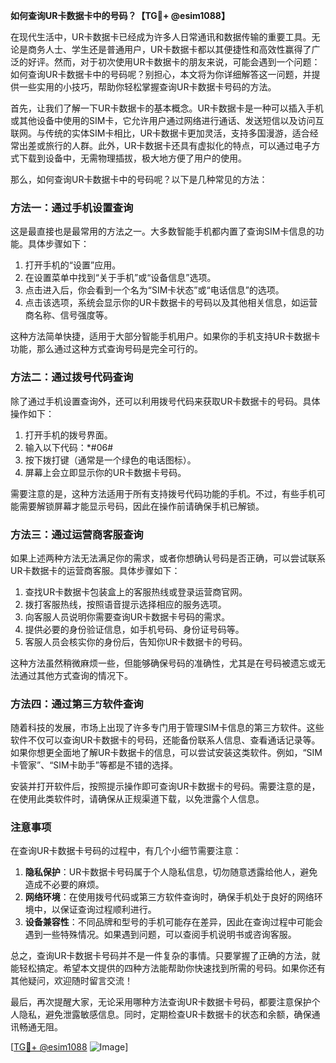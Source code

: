 **如何查询UR卡数据卡中的号码？【TG💪+ @esim1088】**

在现代生活中，UR卡数据卡已经成为许多人日常通讯和数据传输的重要工具。无论是商务人士、学生还是普通用户，UR卡数据卡都以其便捷性和高效性赢得了广泛的好评。然而，对于初次使用UR卡数据卡的朋友来说，可能会遇到一个问题：如何查询UR卡数据卡中的号码呢？别担心，本文将为你详细解答这一问题，并提供一些实用的小技巧，帮助你轻松掌握查询UR卡数据卡号码的方法。

首先，让我们了解一下UR卡数据卡的基本概念。UR卡数据卡是一种可以插入手机或其他设备中使用的SIM卡，它允许用户通过网络进行通话、发送短信以及访问互联网。与传统的实体SIM卡相比，UR卡数据卡更加灵活，支持多国漫游，适合经常出差或旅行的人群。此外，UR卡数据卡还具有虚拟化的特点，可以通过电子方式下载到设备中，无需物理插拔，极大地方便了用户的使用。

那么，如何查询UR卡数据卡中的号码呢？以下是几种常见的方法：

### 方法一：通过手机设置查询

这是最直接也是最常用的方法之一。大多数智能手机都内置了查询SIM卡信息的功能。具体步骤如下：

1. 打开手机的“设置”应用。
2. 在设置菜单中找到“关于手机”或“设备信息”选项。
3. 点击进入后，你会看到一个名为“SIM卡状态”或“电话信息”的选项。
4. 点击该选项，系统会显示你的UR卡数据卡的号码以及其他相关信息，如运营商名称、信号强度等。

这种方法简单快捷，适用于大部分智能手机用户。如果你的手机支持UR卡数据卡功能，那么通过这种方式查询号码是完全可行的。

### 方法二：通过拨号代码查询

除了通过手机设置查询外，还可以利用拨号代码来获取UR卡数据卡的号码。具体操作如下：

1. 打开手机的拨号界面。
2. 输入以下代码：*#06#
3. 按下拨打键（通常是一个绿色的电话图标）。
4. 屏幕上会立即显示你的UR卡数据卡号码。

需要注意的是，这种方法适用于所有支持拨号代码功能的手机。不过，有些手机可能需要解锁屏幕才能显示号码，因此在操作前请确保手机已解锁。

### 方法三：通过运营商客服查询

如果上述两种方法无法满足你的需求，或者你想确认号码是否正确，可以尝试联系UR卡数据卡的运营商客服。具体步骤如下：

1. 查找UR卡数据卡包装盒上的客服热线或登录运营商官网。
2. 拨打客服热线，按照语音提示选择相应的服务选项。
3. 向客服人员说明你需要查询UR卡数据卡号码的需求。
4. 提供必要的身份验证信息，如手机号码、身份证号码等。
5. 客服人员会核实你的身份后，告知你UR卡数据卡的号码。

这种方法虽然稍微麻烦一些，但能够确保号码的准确性，尤其是在号码被遗忘或无法通过其他方式查询的情况下。

### 方法四：通过第三方软件查询

随着科技的发展，市场上出现了许多专门用于管理SIM卡信息的第三方软件。这些软件不仅可以查询UR卡数据卡的号码，还能备份联系人信息、查看通话记录等。如果你想更全面地了解UR卡数据卡的信息，可以尝试安装这类软件。例如，“SIM卡管家”、“SIM卡助手”等都是不错的选择。

安装并打开软件后，按照提示操作即可查询UR卡数据卡的号码。需要注意的是，在使用此类软件时，请确保从正规渠道下载，以免泄露个人信息。

### 注意事项

在查询UR卡数据卡号码的过程中，有几个小细节需要注意：

1. **隐私保护**：UR卡数据卡号码属于个人隐私信息，切勿随意透露给他人，避免造成不必要的麻烦。
2. **网络环境**：在使用拨号代码或第三方软件查询时，确保手机处于良好的网络环境中，以保证查询过程顺利进行。
3. **设备兼容性**：不同品牌和型号的手机可能存在差异，因此在查询过程中可能会遇到一些特殊情况。如果遇到问题，可以查阅手机说明书或咨询客服。

总之，查询UR卡数据卡号码并不是一件复杂的事情。只要掌握了正确的方法，就能轻松搞定。希望本文提供的四种方法能帮助你快速找到所需的号码。如果你还有其他疑问，欢迎随时留言交流！

最后，再次提醒大家，无论采用哪种方法查询UR卡数据卡号码，都要注意保护个人隐私，避免泄露敏感信息。同时，定期检查UR卡数据卡的状态和余额，确保通讯畅通无阻。

[[TG💪+ @esim1088](https://t.me/s/esim1088) ![Image](https://i.postimg.cc/4NQfJmqS/Snipaste-2025-05-13-00-14-12.png)]